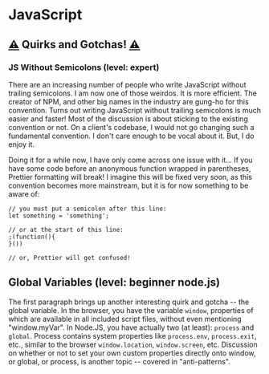 # JavaScript

## [⚠️](https://emojipedia.org/warning/) Quirks and Gotchas! [⚠️](https://emojipedia.org/warning/)

### **JS Without Semicolons  \(level: expert\)**

There are an increasing number of people who write JavaScript without trailing semicolons. I am now one of those weirdos. It is more efficient. The creator of NPM, and other big names in the industry are gung-ho for this convention. Turns out writing JavaScript without trailing semicolons is much easier and faster! Most of the discussion is about sticking to the existing convention or not. On a client's codebase, I would not go changing such a fundamental convention. I don't care enough to be vocal about it. But, I do enjoy it.

Doing it for a while now, I have only come across one issue with it... If you have some code before an anonymous function wrapped in parentheses, Prettier formatting will break! I imagine this will be fixed very soon, as this convention becomes more mainstream, but it is for now something to be aware of:

```text
// you must put a semicolon after this line:
let something = 'something';

// or at the start of this line:
;(function(){
}())

// or, Prettier will get confused!
```

## **Global Variables \(level: beginner node.js\)**

The first paragraph brings up another interesting quirk and gotcha -- the global variable. In the browser, you have the variable `window`, properties of which are available in all included script files, without even mentioning "window.myVar". In Node.JS, you have actually two \(at least\): `process` and `global`. Process contains system properties like `process.env`, `process.exit`, etc., similar to the browser `window.location`, `window.screen`, etc. Discussion on whether or not to set your own custom properties directly onto window, or global, or process, is another topic -- covered in "anti-patterns".



